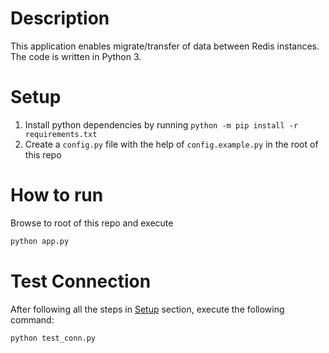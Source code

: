 # Description
This application enables migrate/transfer of data between Redis instances. The code is written in Python 3.

# Setup
1. Install python dependencies by running `python -m pip install -r requirements.txt` 
2. Create a `config.py` file with the help of `config.example.py` in the root of this repo

# How to run
Browse to root of this repo and execute  
```python
python app.py
```

# Test Connection
After following all the steps in [Setup](#setup) section, execute the following command:
```python
python test_conn.py
```